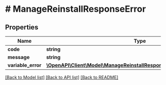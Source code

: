 # # ManageReinstallResponseError

## Properties

Name | Type | Description | Notes
------------ | ------------- | ------------- | -------------
**code** | **string** |  | [optional]
**message** | **string** |  | [optional]
**variable_error** | [**\OpenAPI\Client\Model\ManageReinstallResponseErrorSoftwareVariableError**](ManageReinstallResponseErrorSoftwareVariableError.md) |  | [optional]

[[Back to Model list]](../../README.md#models) [[Back to API list]](../../README.md#endpoints) [[Back to README]](../../README.md)
